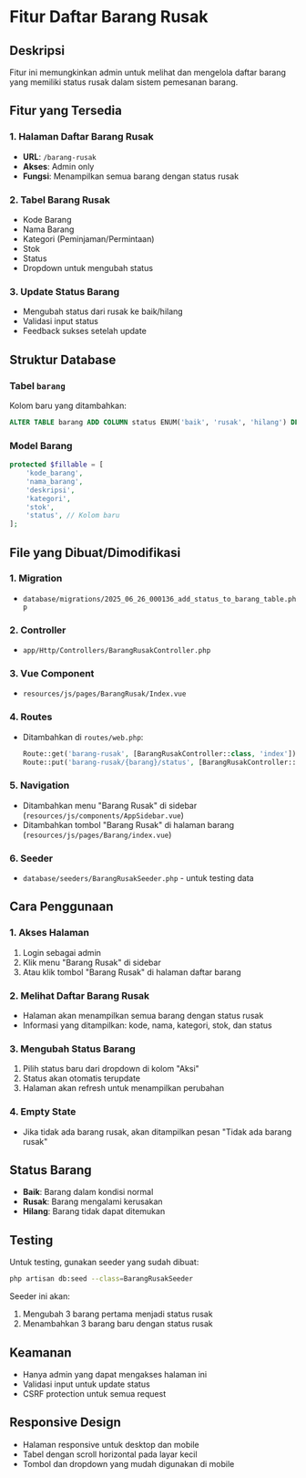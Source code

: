 # Fitur Daftar Barang Rusak

## Deskripsi
Fitur ini memungkinkan admin untuk melihat dan mengelola daftar barang yang memiliki status rusak dalam sistem pemesanan barang.

## Fitur yang Tersedia

### 1. Halaman Daftar Barang Rusak
- **URL**: `/barang-rusak`
- **Akses**: Admin only
- **Fungsi**: Menampilkan semua barang dengan status rusak

### 2. Tabel Barang Rusak
- Kode Barang
- Nama Barang
- Kategori (Peminjaman/Permintaan)
- Stok
- Status
- Dropdown untuk mengubah status

### 3. Update Status Barang
- Mengubah status dari rusak ke baik/hilang
- Validasi input status
- Feedback sukses setelah update

## Struktur Database

### Tabel `barang`
Kolom baru yang ditambahkan:
```sql
ALTER TABLE barang ADD COLUMN status ENUM('baik', 'rusak', 'hilang') DEFAULT 'baik' AFTER stok;
```

### Model Barang
```php
protected $fillable = [
    'kode_barang',
    'nama_barang', 
    'deskripsi',
    'kategori',
    'stok',
    'status', // Kolom baru
];
```

## File yang Dibuat/Dimodifikasi

### 1. Migration
- `database/migrations/2025_06_26_000136_add_status_to_barang_table.php`

### 2. Controller
- `app/Http/Controllers/BarangRusakController.php`

### 3. Vue Component
- `resources/js/pages/BarangRusak/Index.vue`

### 4. Routes
- Ditambahkan di `routes/web.php`:
  ```php
  Route::get('barang-rusak', [BarangRusakController::class, 'index'])->name('barang-rusak.index');
  Route::put('barang-rusak/{barang}/status', [BarangRusakController::class, 'updateStatus'])->name('barang-rusak.update-status');
  ```

### 5. Navigation
- Ditambahkan menu "Barang Rusak" di sidebar (`resources/js/components/AppSidebar.vue`)
- Ditambahkan tombol "Barang Rusak" di halaman barang (`resources/js/pages/Barang/index.vue`)

### 6. Seeder
- `database/seeders/BarangRusakSeeder.php` - untuk testing data

## Cara Penggunaan

### 1. Akses Halaman
1. Login sebagai admin
2. Klik menu "Barang Rusak" di sidebar
3. Atau klik tombol "Barang Rusak" di halaman daftar barang

### 2. Melihat Daftar Barang Rusak
- Halaman akan menampilkan semua barang dengan status rusak
- Informasi yang ditampilkan: kode, nama, kategori, stok, dan status

### 3. Mengubah Status Barang
1. Pilih status baru dari dropdown di kolom "Aksi"
2. Status akan otomatis terupdate
3. Halaman akan refresh untuk menampilkan perubahan

### 4. Empty State
- Jika tidak ada barang rusak, akan ditampilkan pesan "Tidak ada barang rusak"

## Status Barang
- **Baik**: Barang dalam kondisi normal
- **Rusak**: Barang mengalami kerusakan
- **Hilang**: Barang tidak dapat ditemukan

## Testing
Untuk testing, gunakan seeder yang sudah dibuat:
```bash
php artisan db:seed --class=BarangRusakSeeder
```

Seeder ini akan:
1. Mengubah 3 barang pertama menjadi status rusak
2. Menambahkan 3 barang baru dengan status rusak

## Keamanan
- Hanya admin yang dapat mengakses halaman ini
- Validasi input untuk update status
- CSRF protection untuk semua request

## Responsive Design
- Halaman responsive untuk desktop dan mobile
- Tabel dengan scroll horizontal pada layar kecil
- Tombol dan dropdown yang mudah digunakan di mobile 